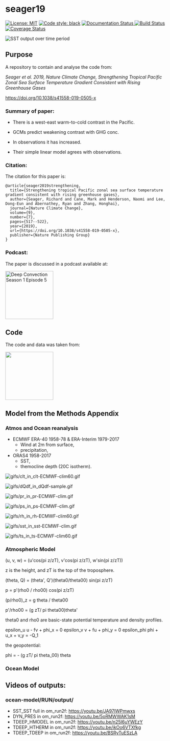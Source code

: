 # seager19
<a href="https://opensource.org/licenses/MIT"><img alt="License: MIT" src=https://img.shields.io/badge/License-MIT-blue.svg></a>
 <a href="https://github.com/psf/black"><img alt="Code style: black" src="https://img.shields.io/badge/code%20style-black-000000.svg"></a>
<a href='https://seager19.readthedocs.io/en/latest/?badge=latest'>
    <img src='https://readthedocs.org/projects/seager19/badge/?version=latest' alt='Documentation Status' />
</a>
<a href='https://travis-ci.com/sdat2/seager19'>
    <img src='https://travis-ci.com/sdat2/seager19.svg?branch=main' alt='Build Status' />
</a>
<a href='https://coveralls.io/github/sdat2/seager19?branch=main'><img src='https://coveralls.io/repos/github/sdat2/seager19/badge.svg?branch=main' alt='Coverage Status' /></a>


![SST output over time period](gifs/SST_SST2_in_om_run2f.gif)

## Purpose

A repository to contain and analyse the code from:

_Seager et al. 2019, Nature Climate Change, Strengthening Tropical Pacific Zonal Sea Surface Temperature Gradient Consistent with Rising Greenhouse Gases_

<https://doi.org/10.1038/s41558-019-0505-x>


### Summary of paper:

- There is a west-east warm-to-cold contrast in the Pacific.

- GCMs predict weakening contrast with GHG conc.

- In observations it has increased.

- Their simple linear model agrees with observations.

### Citation:

The citation for this paper is:

```
@article{seager2019strengthening,
  title={Strengthening tropical Pacific zonal sea surface temperature gradient consistent with rising greenhouse gases},
  author={Seager, Richard and Cane, Mark and Henderson, Naomi and Lee, Dong-Eun and Abernathey, Ryan and Zhang, Honghai},
  journal={Nature Climate Change},
  volume={9},
  number={7},
  pages={517--522},
  year={2019},
  url={https://doi.org/10.1038/s41558-019-0505-x},
  publisher={Nature Publishing Group}
}
```
### Podcast:

The paper is discussed in a podcast available at:

<a href='https://deep-convection.org/2020/04/13/episode-5-richard-seager/'>
    <img src='https://deep-convection.org/wp-content/uploads/2020/02/DC_logo_small_rectangular.png' alt='Deep Convection Season 1 Episode 5' width='150' />
</a>


## Code

The code and data was taken from:

<a href='http://kage.ldeo.columbia.edu:81/SOURCES/.LDEO/.ClimateGroup/.PROJECTS/.PublicationsData/.Seager_etal_NCC-2019/'>
<img src='https://upload.wikimedia.org/wikipedia/en/thumb/f/f1/Columbia_University_shield.svg/1200px-Columbia_University_shield.svg.png', width='150'>
</a>


## Model from the Methods Appendix

### Atmos and Ocean reanalysis

- ECMWF ERA-40 1958-78 & ERA-Interim 1979-2017
  - Wind at 2m from surface, 
  - precipitation, 
- ORAS4 1958-2017
  - SST, 
  - themocline depth (20C isotherm).

![gifs/clt_in_clt-ECMWF-clim60.gif](gifs/clt_in_clt-ECMWF-clim60.gif)

![gifs/dQdf_in_dQdf-sample.gif](gifs/dQdf_in_dQdf-sample.gif)

![gifs/pr_in_pr-ECMWF-clim.gif](gifs/pr_in_pr-ECMWF-clim.gif)

![gifs/ps_in_ps-ECMWF-clim.gif](gifs/ps_in_ps-ECMWF-clim.gif)

![gifs/rh_in_rh-ECMWF-clim60.gif](gifs/rh_in_rh-ECMWF-clim60.gif)

![gifs/sst_in_sst-ECMWF-clim.gif](gifs/sst_in_sst-ECMWF-clim.gif)

![gifs/ts_in_ts-ECMWF-clim60.gif](gifs/ts_in_ts-ECMWF-clim60.gif)


### Atmospheric Model

  (u, v, w) = (u'cos(pi z/zT), v'cos(pi z/zT), w'sin(pi z/zT))

z is the height, and zT is the top of the troposphere.

  (theta, Q) = (theta', Q')(theta0/theta00) sin(pi z/zT)

  p = p'(rho0 / rho00) cos(pi z/zT)

  (p/rho0)_z = g theta / theta00

  p'/rho00 = (g zT/ pi theta00)theta'


theta0 and rho0 are basic-state potential temperature and density profiles.

  epsilon_u u - fv + phi_x = 0
  epsilon_v v + fu + phi_y = 0
  epsilon_phi phi + u_x + v_y = -Q_1

the geopotential:

  phi = - (g zT/ pi theta_00) theta

### Ocean Model

## Videos of outputs:

### ocean-model/RUN/output/

 * SST_SST full in om_run2f: <https://youtu.be/JA97IWPmwxs>
 * DYN_PRES in om_run2f: <https://youtu.be/5oRMWWAK1sM>
 * TDEEP_HMODEL in om_run2f: <https://youtu.be/n25l6uYWEzY>
 * TDEEP_HTHERM in om_run2f: <https://youtu.be/ikOo6VTXfkg>
 * TDEEP_TDEEP in om_run2f: <https://youtu.be/BSRyTuESzLA>
